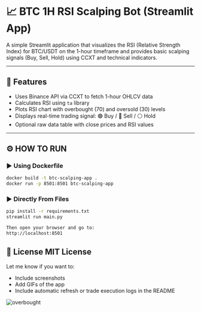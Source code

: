 # 📈 BTC 1H RSI Scalping Bot (Streamlit App)

A simple Streamlit application that visualizes the RSI (Relative Strength Index) for BTC/USDT on the 1-hour timeframe and provides basic scalping signals (Buy, Sell, Hold) using CCXT and technical indicators.

---

## 🚀 Features

- Uses Binance API via CCXT to fetch 1-hour OHLCV data
- Calculates RSI using `ta` library
- Plots RSI chart with overbought (70) and oversold (30) levels
- Displays real-time trading signal: 🟢 Buy / 🔴 Sell / ⚪ Hold
- Optional raw data table with close prices and RSI values

---

## ⚙️ HOW TO RUN

### ▶️ Using Dockerfile

```bash
docker build -t btc-scalping-app .
docker run -p 8501:8501 btc-scalping-app
```

### ▶️ Directly From Files

```bash
pip install -r requirements.txt
streamlit run main.py

Then open your browser and go to:
http://localhost:8501
```

💬 License
MIT License 
---

Let me know if you want to:
- Include screenshots
- Add GIFs of the app
- Include automatic refresh or trade execution logs in the README



![overbought](https://github.com/user-attachments/assets/74dc04ab-2c27-4d6e-aea0-b2ecf83415be)

